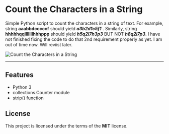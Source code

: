 # Count the Characters in a String

Simple Python script to count the characters in a string of text.  For example, string **aaabbdcccccf** should yield ***a3b2d1c5f1*** . Similarly, string **hhhhhqqlllllllhhhppp** should yield ***h5q2l7h3p3*** BUT NOT ***h8q2l7p3***.  I have not finished fixing the code to do that 2nd requirement properly as yet.  I am out of time now.  Will reviist later.


![Count the Characters in a String](http://ryanhunter.org/images/portfolio/countCharactersInString.png)

---

## Features
- Python 3
- collections.Counter module
- strip() function


## License

This project is licensed under the terms of the **MIT** license.
